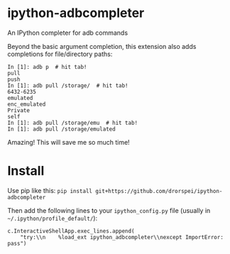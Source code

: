 # ipython-adbcompleter
An IPython completer for adb commands

Beyond the basic argument completion, this extension also adds completions for file/directory paths:

```
In [1]: adb p  # hit tab!
pull
push
In [1]: adb pull /storage/  # hit tab!
6432-6235
emulated
enc_emulated
Private
self
In [1]: adb pull /storage/emu  # hit tab!
In [1]: adb pull /storage/emulated
```

Amazing! This will save me so much time!

# Install
Use pip like this:
`pip install git+https://github.com/drorspei/ipython-adbcompleter`

Then add the following lines to your `ipython_config.py` file (usually in `~/.ipython/profile_default/`):
```
c.InteractiveShellApp.exec_lines.append(
    "try:\\n    %load_ext ipython_adbcompleter\\nexcept ImportError: pass")
```
